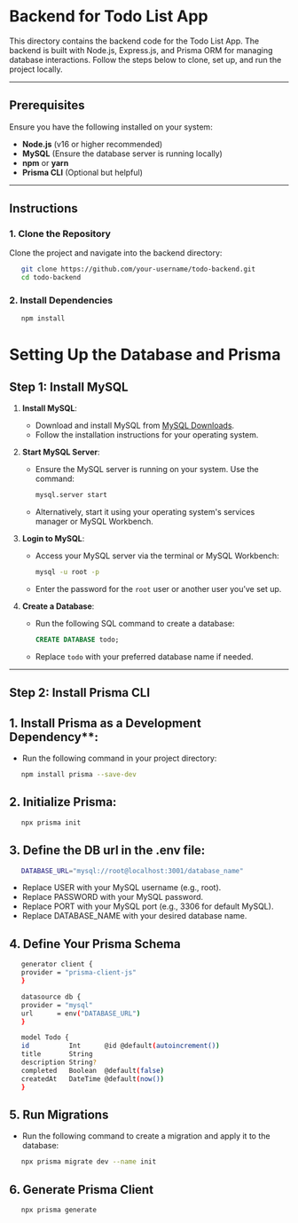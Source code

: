 # Backend for Todo List App

This directory contains the backend code for the Todo List App. The backend is built with Node.js, Express.js, and Prisma ORM for managing database interactions. Follow the steps below to clone, set up, and run the project locally.

---

## Prerequisites

Ensure you have the following installed on your system:

- **Node.js** (v16 or higher recommended)
- **MySQL** (Ensure the database server is running locally)
- **npm** or **yarn**
- **Prisma CLI** (Optional but helpful)

---

## Instructions

### 1. Clone the Repository

Clone the project and navigate into the backend directory:

```bash
   git clone https://github.com/your-username/todo-backend.git
   cd todo-backend
```

### 2. Install Dependencies

```bash
   npm install
```

# Setting Up the Database and Prisma

## Step 1: Install MySQL

1. **Install MySQL**:
   - Download and install MySQL from [MySQL Downloads](https://dev.mysql.com/downloads/installer/).
   - Follow the installation instructions for your operating system.

2. **Start MySQL Server**:
   - Ensure the MySQL server is running on your system. Use the command:
     ```bash
     mysql.server start
     ```
   - Alternatively, start it using your operating system's services manager or MySQL Workbench.

3. **Login to MySQL**:
   - Access your MySQL server via the terminal or MySQL Workbench:
     ```bash
     mysql -u root -p
     ```
   - Enter the password for the `root` user or another user you’ve set up.

4. **Create a Database**:
   - Run the following SQL command to create a database:
     ```sql
     CREATE DATABASE todo;
     ```
   - Replace `todo` with your preferred database name if needed.

---

## Step 2: Install Prisma CLI

## 1. Install Prisma as a Development Dependency**:
   - Run the following command in your project directory:

   ```bash
      npm install prisma --save-dev
   ```

## 2. Initialize Prisma:

   ```bash
      npx prisma init
   ```
## 3. Define the DB url in the .env file:
   ```bash
      DATABASE_URL="mysql://root@localhost:3001/database_name"
   ```
   - Replace USER with your MySQL username (e.g., root).
   - Replace PASSWORD with your MySQL password.
   - Replace PORT with your MySQL port (e.g., 3306 for default MySQL).
   - Replace DATABASE_NAME with your desired database name.

## 4. Define Your Prisma Schema

   ```bash
      generator client {
      provider = "prisma-client-js"
      }

      datasource db {
      provider = "mysql"
      url      = env("DATABASE_URL")
      }

      model Todo {
      id          Int      @id @default(autoincrement())
      title       String
      description String?
      completed   Boolean  @default(false)
      createdAt   DateTime @default(now())
      }
   ```

## 5. Run Migrations

   - Run the following command to create a migration and apply it to the database:

   ```bash
      npx prisma migrate dev --name init
   ```

## 6. Generate Prisma Client
   
   ```bash
      npx prisma generate
   ```
